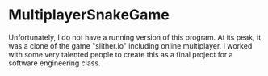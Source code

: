 # MultiplayerSnakeGame

Unfortunately, I do not have a running version of this program. At its peak, it was a clone of the game "slither.io" including online multiplayer.  I worked with some very talented people to create this as a final project for a software engineering class.

